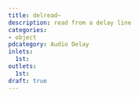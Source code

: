 ```yaml
---
title: delread~
description: read from a delay line
categories:
- object
pdcategory: Audio Delay
inlets:
  1st:
outlets:
  1st:
draft: true
---
```


